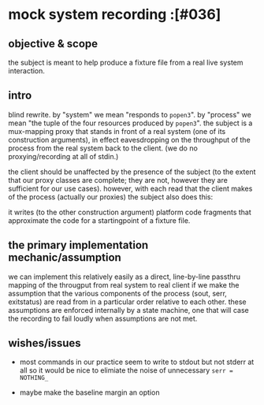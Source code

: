 # mock system recording :[#036]

## objective & scope

the subject is meant to help produce a fixture file from a real live
system interaction.




## intro

blind rewrite. by "system" we mean "responds to `popen3`". by
"process" we mean "the tuple of the four resources produced by
`popen3`". the subject is a mux-mapping proxy that stands in front
of a real system (one of its construction arguments), in effect
eavesdropping on the throughput of the process from the real system
back to the client. (we do no proxying/recording at all of stdin.)

the client should be unaffected by the presence of the subject
(to the extent that our proxy classes are complete; they are not,
however they are sufficient for our use cases). however, with
each read that the client makes of the process (actually our proxies)
the subject also does this:

it writes (to the other construction argument) platform code
fragments that approximate the code for a startingpoint of a fixture file.




## the primary implementation mechanic/assumption

we can implement this relatively easily as a direct, line-by-line
passthru mapping of the througput from real system to real client
if we make the assumption that the various components of the process
(sout, serr, exitstatus) are read from in a particular order relative
to each other. these assumptions are enforced internally by a state
machine, one that will case the recording to fail loudly when assumptions
are not met.




## wishes/issues

  - most commands in our practice seem to write to stdout but not stderr
    at all so it would be nice to elimiate the noise of unnecessary
    `serr = NOTHING_`

  - maybe make the baseline margin an option

